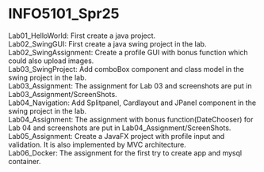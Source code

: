 # INFO5101_Spr25

Lab01_HelloWorld: First create a java project.\
Lab02_SwingGUI: First create a java swing project in the lab.\
Lab02_SwingAssignment: Create a profile GUI with bonus function which could also upload images.\
Lab03_SwingProject: Add comboBox component and class model in the swing project in the lab.\
Lab03_Assignment: The assignment for Lab 03 and screenshots are put in Lab03_Assignment/ScreenShots.\
Lab04_Navigation: Add Splitpanel, Cardlayout and JPanel component in the swing project in the lab.\
Lab04_Assignment: The assignment with bonus function(DateChooser) for Lab 04 and screenshots are put in Lab04_Assignment/ScreenShots.\
Lab05_Assignment: Create a JavaFX project with profile input and validation. It is also implemented by MVC architecture.\
Lab06_Docker: The assignment for the first try to create app and mysql container.
